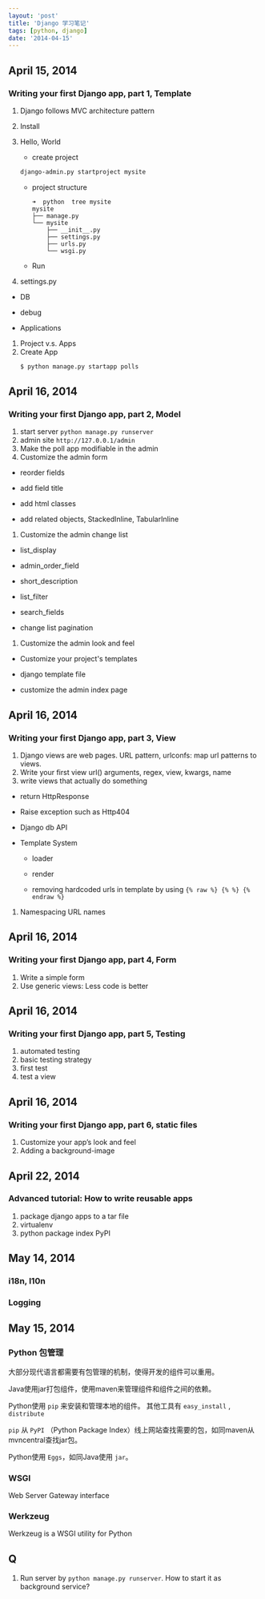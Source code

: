 ```yaml
---
layout: 'post'
title: 'Django 学习笔记'
tags: [python, django]
date: '2014-04-15'
---
```


## April 15, 2014

### Writing your first Django app, part 1, Template

1.  Django follows MVC architecture pattern
2.  Install
3.  Hello, World

    - create project

    ```bash
    django-admin.py startproject mysite
    ```

    - project structure

          ➜  python  tree mysite
          mysite
          ├── manage.py
          └── mysite
              ├── __init__.py
              ├── settings.py
              ├── urls.py
              └── wsgi.py

    - Run

4.  settings.py

- DB

- debug

- Applications

1. Project v.s. Apps
1. Create App
   ```bash
   $ python manage.py startapp polls
   ```

## April 16, 2014

### Writing your first Django app, part 2, Model

1. start server
   `python manage.py runserver`
1. admin site `http://127.0.0.1/admin`
1. Make the poll app modifiable in the admin
1. Customize the admin form

- reorder fields

- add field title

- add html classes

- add related objects, StackedInline, TabularInline

1. Customize the admin change list

- list_display

- admin_order_field

- short_description

- list_filter

- search_fields

- change list pagination

1. Customize the admin look and feel

- Customize your project's templates

- django template file

- customize the admin index page

## April 16, 2014

### Writing your first Django app, part 3, View

1. Django views are web pages.
   URL pattern, urlconfs: map url patterns to views.
1. Write your first view
   url() arguments, regex, view, kwargs, name
1. write views that actually do something

- return HttpResponse

- Raise exception such as Http404

- Django db API

- Template System

  - loader

  - render

  - removing hardcoded urls in template by using `{% raw %} {% %} {% endraw %}`

1. Namespacing URL names

## April 16, 2014

### Writing your first Django app, part 4, Form

1. Write a simple form
1. Use generic views: Less code is better

## April 16, 2014

### Writing your first Django app, part 5, Testing

1. automated testing
1. basic testing strategy
1. first test
1. test a view

## April 16, 2014

### Writing your first Django app, part 6, static files

1. Customize your app’s look and feel
1. Adding a background-image

## April 22, 2014

### Advanced tutorial: How to write reusable apps

1. package django apps to a tar file
1. virtualenv
1. python package index PyPI

## May 14, 2014

### i18n, l10n

### Logging

## May 15, 2014

### Python 包管理

大部分现代语言都需要有包管理的机制，使得开发的组件可以重用。

Java使用jar打包组件，使用maven来管理组件和组件之间的依赖。

Python使用 `pip` 来安装和管理本地的组件。
其他工具有 `easy_install` , `distribute`

`pip` 从 `PyPI` （Python Package Index）线上网站查找需要的包，如同maven从mvncentral查找jar包。

Python使用 `Eggs`，如同Java使用 `jar`。

### WSGI

Web Server Gateway interface

### Werkzeug

Werkzeug is a WSGI utility for Python

## Q

1. Run server by `python manage.py runserver`. How to start it as background service?
